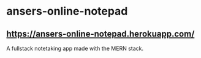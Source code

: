 # ansers-online-notepad

## https://ansers-online-notepad.herokuapp.com/

A fullstack notetaking app made with the MERN stack. 
